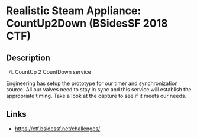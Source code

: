# Realistic Steam Appliance: CountUp2Down (BSidesSF 2018 CTF)

## Description

>>>
4) CountUp 2 CountDown service

Engineering has setup the prototype for our timer and synchronization source. All our valves need to stay in sync and this service will establish the appropriate timing. Take a look at the capture to see if it meets our needs.
>>>

## Links
* https://ctf.bsidessf.net/challenges/
